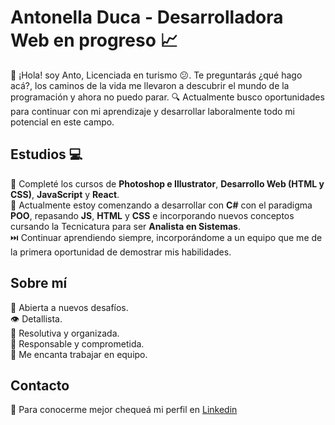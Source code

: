 # Antonella Duca - Desarrolladora Web en progreso :chart_with_upwards_trend: 
👋 ¡Hola! soy Anto, Licenciada en turismo :confused:. Te preguntarás ¿qué hago acá?, los caminos de la vida me llevaron a descubrir el mundo de la programación y ahora no puedo parar.
:mag: Actualmente busco oportunidades para continuar con mi aprendizaje y desarrollar laboralmente todo mi potencial en este campo.

## Estudios :computer:
:pushpin: Completé los cursos de **Photoshop e Illustrator**, **Desarrollo Web (HTML y CSS)**, **JavaScript** y **React**.<br>
:pushpin: Actualmente estoy comenzando a desarrollar con **C#** con el paradigma **POO**, repasando **JS**, **HTML** y **CSS** e incorporando nuevos conceptos cursando la Tecnicatura para ser **Analista en Sistemas**.<br>
:next_track_button: Continuar aprendiendo siempre, incorporándome a un equipo que me de la primera oportunidad de demostrar mis habilidades.

## Sobre mí
:muscle: Abierta a nuevos desafíos.<br>
:eye: Detallista.<br>
:jigsaw: Resolutiva y organizada.<br>
:1st_place_medal: Responsable y comprometida. <br>
:heart_decoration: Me encanta trabajar en equipo.

## Contacto
:incoming_envelope: Para conocerme mejor chequeá mi perfil en [Linkedin](https://www.linkedin.com/in/antonella-duca/)

<!---
anto-duca/anto-duca is a special ✨ repository because its `README.md` (this file) appears on your GitHub profile.
You can click the Preview link to take a look at your changes.
--->
